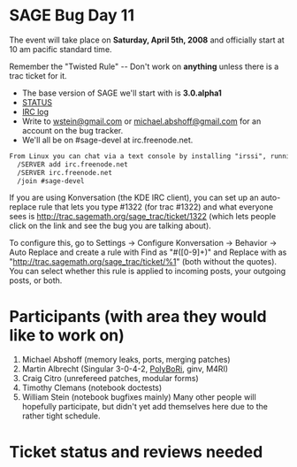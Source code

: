

# SAGE Bug Day 11

The event will take place on **Saturday, April 5th, 2008** and officially start at 10 am pacific standard time. 

Remember the "Twisted Rule" -- Don't work on **anything** unless there is a trac ticket for it. 

* The base version of SAGE we'll start with is **3.0.alpha1** 
* <a href="/bug11/status">STATUS</a> 
* <a href="/bug11/irc">IRC log</a> 
* Write to <a href="mailto:wstein@gmail.com">wstein@gmail.com</a> or <a href="mailto:michael.abshoff@gmail.com">michael.abshoff@gmail.com</a> for an account on the bug tracker. 
* We'll all be on #sage-devel at irc.freenode.net. 

```txt
From Linux you can chat via a text console by installing "irssi", running it, and typing
  /SERVER add irc.freenode.net
  /SERVER irc.freenode.net
  /join #sage-devel
```
If you are using Konversation (the KDE IRC client), you can set up an auto-replace rule that lets you type #1322 (for trac #1322) and what everyone sees is <a href="http://trac.sagemath.org/sage_trac/ticket/1322">http://trac.sagemath.org/sage_trac/ticket/1322</a> (which lets people click on the link and see the bug you are talking about). 

To configure this, go to Settings -> Configure Konversation -> Behavior -> Auto Replace and create a rule with Find as "#([0-9]+)" and Replace with as "<a href="http://trac.sagemath.org/sage_trac/ticket/%1">http://trac.sagemath.org/sage_trac/ticket/%1</a>" (both without the quotes).  You can select whether this rule is applied to incoming posts, your outgoing posts, or both. 


# Participants (with area they would like to work on)

1. Michael Abshoff (memory leaks, ports, merging patches) 
1. Martin Albrecht (Singular 3-0-4-2, <a href="/PolyBoRi">PolyBoRi</a>, ginv, M4RI) 
1. Craig Citro (unrefereed patches, modular forms) 
1. Timothy Clemans (notebook doctests) 
1. William Stein (notebook bugfixes mainly) 
Many other people will hopefully participate, but didn't yet add themselves here due to the rather tight schedule. 


# Ticket status and reviews needed
